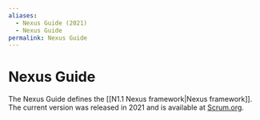 ```yaml
---
aliases:
  - Nexus Guide (2021)
  - Nexus Guide
permalink: Nexus Guide
---
```

# Nexus Guide

The Nexus Guide defines the [[N1.1 Nexus framework|Nexus framework]]. The current version was released in 2021 and is available at [Scrum.org](https://www.scrum.org/resources/nexus-guide).
